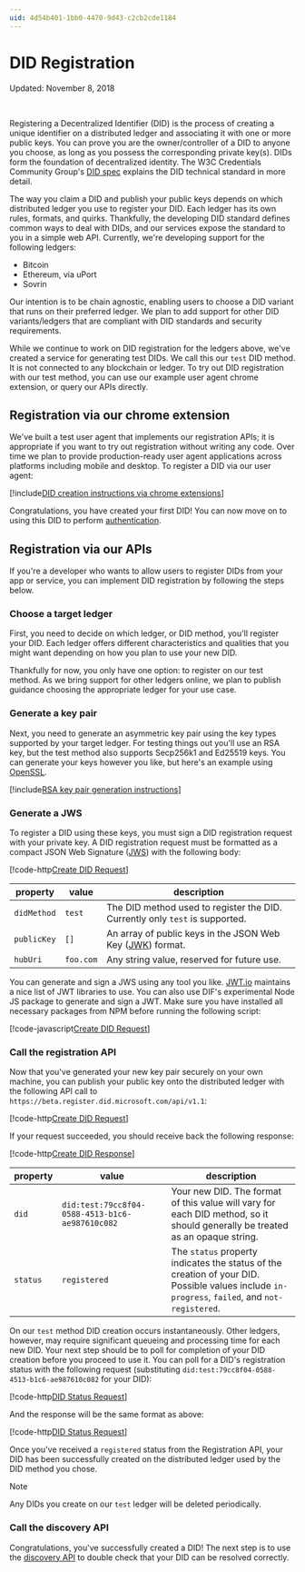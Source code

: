 ```yaml
---
uid: 4d54b401-1bb0-4470-9d43-c2cb2cde1184
---
```


DID Registration
===================

Updated: November 8, 2018

<br />

Registering a Decentralized Identifier (DID) is the process of creating a unique identifier on a distributed ledger and associating it with one or more public keys. You can prove you are the owner/controller of a DID to anyone you choose, as long as you possess the corresponding private key(s). DIDs form the foundation of decentralized identity. The W3C Credentials Community Group's [DID spec](https://w3c-ccg.github.io/did-spec/) explains the DID technical standard in more detail. 

The way you claim a DID and publish your public keys depends on which distributed ledger you use to register your DID. Each ledger has its own rules, formats, and quirks. Thankfully, the developing DID standard defines common ways to deal with DIDs, and our services expose the standard to you in a simple web API. Currently, we're developing support for the following ledgers:

- Bitcoin
- Ethereum, via uPort
- Sovrin

Our intention is to be chain agnostic, enabling users to choose a DID variant that runs on their preferred ledger. We plan to add support for other DID variants/ledgers that are compliant with DID standards and security requirements.

While we continue to work on DID registration for the ledgers above, we've created a service for generating test DIDs. We call this our `test` DID method. It is not connected to any blockchain or ledger. To try out DID registration with our test method, you can use our example user agent chrome extension, or query our APIs directly.

## Registration via our chrome extension

We've built a test user agent that implements our registration APIs; it is appropriate if you want to try out registration without writing any code. Over time we plan to provide production-ready user agent applications across platforms including mobile and desktop. To register a DID via our user agent: 

[!include[DID creation instructions via chrome extensions](./snippets/create-did-chrome.md)]

Congratulations, you have created your first DID! You can now move on to using this DID to perform [authentication](xref:4cbe4653-e1b6-4240-a8f2-cacbb30b95d7).

## Registration via our APIs

If you're a developer who wants to allow users to register DIDs from your app or service, you can implement DID registration by following the steps below.

### Choose a target ledger

First, you need to decide on which ledger, or DID method, you'll register your DID. Each ledger offers different characteristics and qualities that you might want depending on how you plan to use your new DID.

Thankfully for now, you only have one option: to register on our test method. As we bring support for other ledgers online, we plan to publish guidance choosing the appropriate ledger for your use case.

### Generate a key pair

Next, you need to generate an asymmetric key pair using the key types supported by your target ledger. For testing things out you'll use an RSA key, but the test method also supports Secp256k1 and Ed25519 keys. You can generate your keys however you like, but here's an example using [OpenSSL](https://www.openssl.org/).

[!include[RSA key pair generation instructions](./snippets/create-rsa-keys.md)]

### Generate a JWS

To register a DID using these keys, you must sign a DID registration request with your private key. A DID registration request must be formatted as a compact JSON Web Signature ([JWS](https://tools.ietf.org/html/rfc7515)) with the following body:

[!code-http[Create DID Request](./code/did-registration.http.txt#L17-L29)]

| property | value | description |
| -------- | ----- | ----------- |
| `didMethod` | `test` | The DID method used to register the DID. Currently only `test` is supported. |
| `publicKey` | `[]` | An array of public keys in the JSON Web Key ([JWK](https://tools.ietf.org/html/rfc7517)) format. | 
| `hubUri` | `foo.com` | Any string value, reserved for future use. | 

You can generate and sign a JWS using any tool you like. [JWT.io](https://jwt.io/) maintains a nice list of JWT libraries to use. You can also use DIF's experimental Node JS package to generate and sign a JWT. Make sure you have installed all necessary packages from NPM before running the following script:

[!code-javascript[Create DID Request](./code/did-registration-jws.js)]

### Call the registration API

Now that you've generated your new key pair securely on your own machine, you can publish your public key onto the distributed ledger with the following API call to `https://beta.register.did.microsoft.com/api/v1.1`:

[!code-http[Create DID Request](./code/did-registration.http.txt#L3-L14)]

If your request succeeded, you should receive back the following response:

[!code-http[Create DID Response](./code/did-registration.http.txt#L31-L38)]

| property | value | description |
| -------- | ----- | ----------- |
| `did` | `did:test:79cc8f04-0588-4513-b1c6-ae987610c082` | Your new DID. The format of this value will vary for each DID method, so it should generally be treated as an opaque string. |
| `status` | `registered` | The `status` property indicates the status of the creation of your DID. Possible values include `in-progress`, `failed`, and `not-registered`.  | 

On our `test` method DID creation occurs instantaneously. Other ledgers, however, may require significant queueing and processing time for each new DID. Your next step should be to poll for completion of your DID creation before you proceed to use it. You can poll for a DID's registration status with the following request (substituting `did:test:79cc8f04-0588-4513-b1c6-ae987610c082` for your DID):

[!code-http[DID Status Request](./code/did-registration.http.txt#L40-L42)]

And the response will be the same format as above:

[!code-http[DID Status Request](./code/did-registration.http.txt#L44-L51)]

Once you've received a `registered` status from the Registration API, your DID has been successfully created on the distributed ledger used by the DID method you chose.

> [!NOTE]
> Any DIDs you create on our `test` ledger will be deleted periodically.

### Call the discovery API

Congratulations, you've successfully created a DID! The next step is to use the [discovery API](xref:3bf346d0-264d-4fcc-a912-154366620acf) to double check that your DID can be resolved correctly.